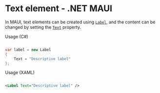 # Text element - .NET MAUI

In MAUI, text elements can be created using [`Label`](https://learn.microsoft.com/en-us/dotnet/maui/user-interface/controls/label), and the content can be changed by setting the [`Text`](https://learn.microsoft.com/en-us/dotnet/api/microsoft.maui.controls.label.text) property.

Usage (C#)

```csharp

var label = new Label
{
    Text = "Descriptive label"
};

```

Usage (XAML)

```xml

<Label Text="Descriptive label" />

```
